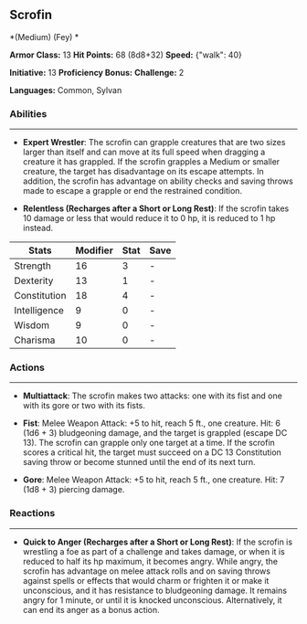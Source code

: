 ## Scrofin
*(Medium) (Fey) *

**Armor Class:** 13
**Hit Points:** 68 (8d8+32)
**Speed:** {"walk": 40}

**Initiative:** 13
**Proficiency Bonus:**
**Challenge:** 2

**Languages:** Common, Sylvan

### Abilities
 --- 
- **Expert Wrestler**: The scrofin can grapple creatures that are two sizes larger than itself and can move at its full speed when dragging a creature it has grappled. If the scrofin grapples a Medium or smaller creature, the target has disadvantage on its escape attempts. In addition, the scrofin has advantage on ability checks and saving throws made to escape a grapple or end the restrained condition.

- **Relentless (Recharges after a Short or Long Rest)**: If the scrofin takes 10 damage or less that would reduce it to 0 hp, it is reduced to 1 hp instead.



| Stats | Modifier | Stat | Save
| ---- | ---- | ---- | ---- |
| Strength | 16 | 3 | - |
| Dexterity | 13 | 1 | - |
| Constitution | 18 | 4 | - |
| Intelligence | 9 | 0 | - |
| Wisdom | 9 | 0 | - |
| Charisma | 10 | 0 | - |

### Actions
 --- 
- **Multiattack**: The scrofin makes two attacks: one with its fist and one with its gore or two with its fists.

- **Fist**: Melee Weapon Attack: +5 to hit, reach 5 ft., one creature. Hit: 6 (1d6 + 3) bludgeoning damage, and the target is grappled (escape DC 13). The scrofin can grapple only one target at a time. If the scrofin scores a critical hit, the target must succeed on a DC 13 Constitution saving throw or become stunned until the end of its next turn.

- **Gore**: Melee Weapon Attack: +5 to hit, reach 5 ft., one creature. Hit: 7 (1d8 + 3) piercing damage.

### Reactions
 --- 
- **Quick to Anger (Recharges after a Short or Long Rest)**: If the scrofin is wrestling a foe as part of a challenge and takes damage, or when it is reduced to half its hp maximum, it becomes angry. While angry, the scrofin has advantage on melee attack rolls and on saving throws against spells or effects that would charm or frighten it or make it unconscious, and it has resistance to bludgeoning damage. It remains angry for 1 minute, or until it is knocked unconscious. Alternatively, it can end its anger as a bonus action.

